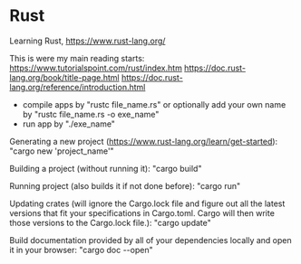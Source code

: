 # Rust
Learning Rust, https://www.rust-lang.org/

This is were my main reading starts:
https://www.tutorialspoint.com/rust/index.htm
https://doc.rust-lang.org/book/title-page.html
https://doc.rust-lang.org/reference/introduction.html

- compile apps by "rustc file_name.rs" or optionally add your own name by "rustc file_name.rs -o exe_name"
- run app by "./exe_name"

Generating a new project (https://www.rust-lang.org/learn/get-started):
"cargo new 'project_name'"

Building a project (without running it):
"cargo build"

Running project (also builds it if not done before):
"cargo run"

Updating crates (will ignore the Cargo.lock file and figure out all the latest versions that fit your specifications in Cargo.toml. Cargo will then write those versions to the Cargo.lock file.):
"cargo update"

Build documentation provided by all of your dependencies locally and open it in your browser:
"cargo doc --open"
